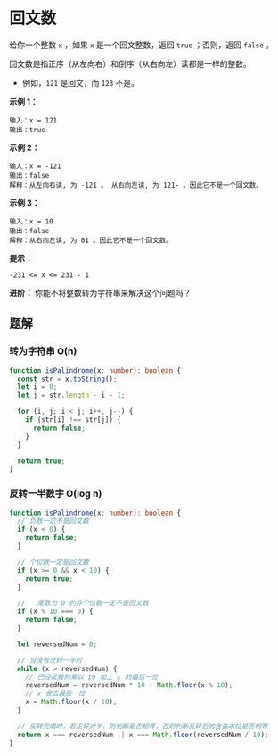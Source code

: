 # 回文数

给你一个整数 `x` ，如果 `x` 是一个回文整数，返回 `true` ；否则，返回 `false` 。

回文数是指正序（从左向右）和倒序（从右向左）读都是一样的整数。

- 例如，`121` 是回文，而 `123` 不是。

**示例 1：**

```
输入：x = 121
输出：true
```

**示例 2：**

```
输入：x = -121
输出：false
解释：从左向右读, 为 -121 。 从右向左读, 为 121- 。因此它不是一个回文数。
```

**示例 3：**

```
输入：x = 10
输出：false
解释：从右向左读, 为 01 。因此它不是一个回文数。
```

**提示：**

`-231 <= x <= 231 - 1`

**进阶：** 你能不将整数转为字符串来解决这个问题吗？

## 题解

### 转为字符串 O(n)

```typescript
function isPalindrome(x: number): boolean {
  const str = x.toString();
  let i = 0;
  let j = str.length - i - 1;

  for (i, j; i < j; i++, j--) {
    if (str[i] !== str[j]) {
      return false;
    }
  }

  return true;
}
```

### 反转一半数字 O(log n)

```typescript
function isPalindrome(x: number): boolean {
  // 负数一定不是回文数
  if (x < 0) {
    return false;
  }

  // 个位数一定是回文数
  if (x >= 0 && x < 10) {
    return true;
  }

  //   尾数为 0 的非个位数一定不是回文数
  if (x % 10 === 0) {
    return false;
  }

  let reversedNum = 0;

  // 当没有反转一半时
  while (x > reversedNum) {
    // 已经反转的乘以 10 加上 x 的最后一位
    reversedNum = reversedNum * 10 + Math.floor(x % 10);
    // x 舍去最后一位
    x = Math.floor(x / 10);
  }

  // 反转完成时，若正好对半，则判断是否相等，否则判断反转后的舍去末位是否相等
  return x === reversedNum || x === Math.floor(reversedNum / 10);
}
```
